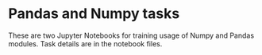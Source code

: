 # Pandas and Numpy tasks

These are two Jupyter Notebooks for training usage of Numpy and Pandas modules. Task details are in the notebook files.
